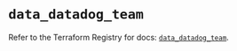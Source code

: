 # `data_datadog_team`

Refer to the Terraform Registry for docs: [`data_datadog_team`](https://registry.terraform.io/providers/datadog/datadog/3.40.0/docs/data-sources/team).
